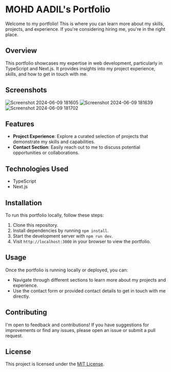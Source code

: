 # MOHD AADIL's Portfolio

Welcome to my portfolio! This is where you can learn more about my skills, projects, and experience. If you're considering hiring me, you're in the right place.

## Overview

This portfolio showcases my expertise in web development, particularly in TypeScript and Next.js. It provides insights into my project experience, skills, and how to get in touch with me.

## Screenshots

![Screenshot 2024-06-09 181605](https://github.com/MohdAadil01/portfolio-nextjs/assets/125737087/186449db-5ccb-40ae-9bd7-f2842eea1495)
![Screenshot 2024-06-09 181639](https://github.com/MohdAadil01/portfolio-nextjs/assets/125737087/eecce5c6-5e44-40a5-be76-ea88b76652a2)
![Screenshot 2024-06-09 181702](https://github.com/MohdAadil01/portfolio-nextjs/assets/125737087/9ad13390-cde7-43d8-b77a-5bbcb4bb188d)


## Features

- **Project Experience**: Explore a curated selection of projects that demonstrate my skills and capabilities.
- **Contact Section**: Easily reach out to me to discuss potential opportunities or collaborations.

## Technologies Used

- TypeScript
- Next.js

## Installation

To run this portfolio locally, follow these steps:

1. Clone this repository.
2. Install dependencies by running `npm install`.
3. Start the development server with `npm run dev`.
4. Visit `http://localhost:3000` in your browser to view the portfolio.

## Usage

Once the portfolio is running locally or deployed, you can:

- Navigate through different sections to learn more about my projects and experience.
- Use the contact form or provided contact details to get in touch with me directly.

## Contributing

I'm open to feedback and contributions! If you have suggestions for improvements or find any issues, please open an issue or submit a pull request.

## License

This project is licensed under the [MIT License](LICENSE).
